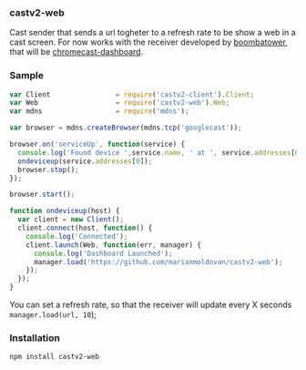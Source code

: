 ### castv2-web
Cast sender that sends a url togheter to a refresh rate to be show a web in a cast screen. For now works with the receiver developed by [boombatower](https://github.com/boombatower), that will be [chromecast-dashboard](https://github.com/boombatower/chromecast-dashboard/).

### Sample

```javascript
var Client                = require('castv2-client').Client;
var Web                   = require('castv2-web').Web;
var mdns                  = require('mdns');

var browser = mdns.createBrowser(mdns.tcp('googlecast'));

browser.on('serviceUp', function(service) {
  console.log('Found device ',service.name, ' at ', service.addresses[0], ':', service.port);
  ondeviceup(service.addresses[0]);
  browser.stop();
});

browser.start();

function ondeviceup(host) {
  var client = new Client();
  client.connect(host, function() {
    console.log('Connected');
    client.launch(Web, function(err, manager) {
      console.log('Dashboard Launched');
      manager.load('https://github.com/marianmoldovan/castv2-web');
    });
  });
}

```

You can set a refresh rate, so that the receiver will update every X seconds
`manager.load(url, 10`);

### Installation

`npm install castv2-web`
